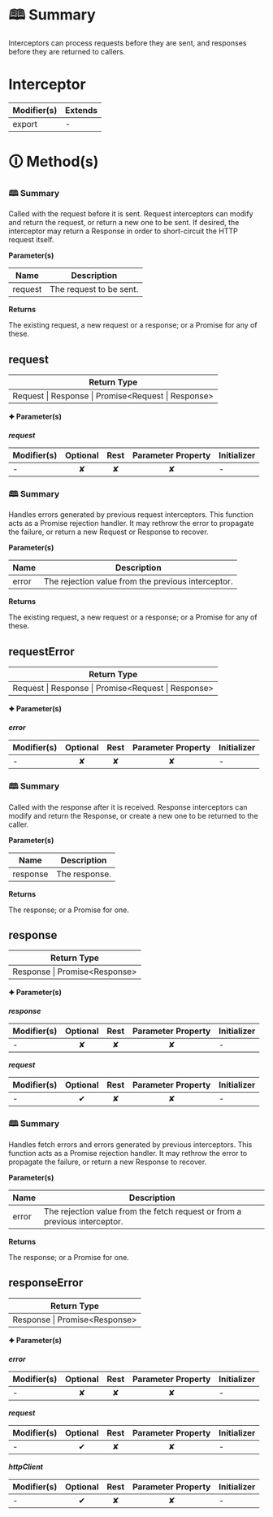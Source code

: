 # &#128366; Summary

Interceptors can process requests before they are sent, and responses
before they are returned to callers.

# Interceptor

| Modifier(s)                            | Extends                                    |
|----------------------------------------|--------------------------------------------|
| export | - |

# &#128712; Method(s)

### &#128366; Summary

Called with the request before it is sent. Request interceptors can modify and
return the request, or return a new one to be sent. If desired, the interceptor
may return a Response in order to short-circuit the HTTP request itself.

**Parameter(s)**

| Name    | Description              |
| ------- | ------------------------ |
| request |  The request to be sent. |

**Returns**

The existing request, a new request or a response; or a Promise for any of these.

## request

| Return Type                       |
|-----------------------------------|
| Request &#124; Response &#124; Promise&lt;Request &#124; Response&gt; |

**&#128966; Parameter(s)**

_**request**_

| Modifier(s)                              | Optional                           | Rest                          | Parameter Property                          | Initializer                       |
|------------------------------------------|:----------------------------------:|:-----------------------------:|:-------------------------------------------:|-----------------------------------|
| - | ✘  | ✘ | ✘ | - |

### &#128366; Summary

Handles errors generated by previous request interceptors. This function acts
as a Promise rejection handler. It may rethrow the error to propagate the
failure, or return a new Request or Response to recover.

**Parameter(s)**

| Name  | Description                                         |
| ----- | --------------------------------------------------- |
| error |  The rejection value from the previous interceptor. |

**Returns**

The existing request, a new request or a response; or a Promise for any of these.

## requestError

| Return Type                       |
|-----------------------------------|
| Request &#124; Response &#124; Promise&lt;Request &#124; Response&gt; |

**&#128966; Parameter(s)**

_**error**_

| Modifier(s)                              | Optional                           | Rest                          | Parameter Property                          | Initializer                       |
|------------------------------------------|:----------------------------------:|:-----------------------------:|:-------------------------------------------:|-----------------------------------|
| - | ✘  | ✘ | ✘ | - |

### &#128366; Summary

Called with the response after it is received. Response interceptors can modify
and return the Response, or create a new one to be returned to the caller.

**Parameter(s)**

| Name     | Description    |
| -------- | -------------- |
| response |  The response. |

**Returns**

The response; or a Promise for one.

## response

| Return Type                       |
|-----------------------------------|
| Response &#124; Promise&lt;Response&gt; |

**&#128966; Parameter(s)**

_**response**_

| Modifier(s)                              | Optional                           | Rest                          | Parameter Property                          | Initializer                       |
|------------------------------------------|:----------------------------------:|:-----------------------------:|:-------------------------------------------:|-----------------------------------|
| - | ✘  | ✘ | ✘ | - |

_**request**_

| Modifier(s)                              | Optional                           | Rest                          | Parameter Property                          | Initializer                       |
|------------------------------------------|:----------------------------------:|:-----------------------------:|:-------------------------------------------:|-----------------------------------|
| - | ✔  | ✘ | ✘ | - |

### &#128366; Summary

Handles fetch errors and errors generated by previous interceptors. This
function acts as a Promise rejection handler. It may rethrow the error
to propagate the failure, or return a new Response to recover.

**Parameter(s)**

| Name  | Description                                                                 |
| ----- | --------------------------------------------------------------------------- |
| error |  The rejection value from the fetch request or from a previous interceptor. |

**Returns**

The response; or a Promise for one.

## responseError

| Return Type                       |
|-----------------------------------|
| Response &#124; Promise&lt;Response&gt; |

**&#128966; Parameter(s)**

_**error**_

| Modifier(s)                              | Optional                           | Rest                          | Parameter Property                          | Initializer                       |
|------------------------------------------|:----------------------------------:|:-----------------------------:|:-------------------------------------------:|-----------------------------------|
| - | ✘  | ✘ | ✘ | - |

_**request**_

| Modifier(s)                              | Optional                           | Rest                          | Parameter Property                          | Initializer                       |
|------------------------------------------|:----------------------------------:|:-----------------------------:|:-------------------------------------------:|-----------------------------------|
| - | ✔  | ✘ | ✘ | - |

_**httpClient**_

| Modifier(s)                              | Optional                           | Rest                          | Parameter Property                          | Initializer                       |
|------------------------------------------|:----------------------------------:|:-----------------------------:|:-------------------------------------------:|-----------------------------------|
| - | ✔  | ✘ | ✘ | - |